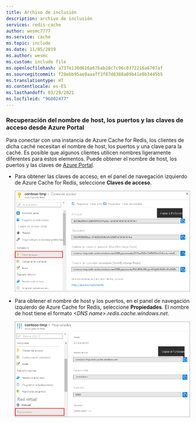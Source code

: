 ```yaml
---
title: Archivo de inclusión
description: archivo de inclusión
services: redis-cache
author: wesmc7777
ms.service: cache
ms.topic: include
ms.date: 11/05/2019
ms.author: wesmc
ms.custom: include file
ms.openlocfilehash: a737e130d616a67bab28c7c96c0372216a6707af
ms.sourcegitcommit: f28ebb95ae9aaaff3f87d8388a09b41e0b3445b5
ms.translationtype: HT
ms.contentlocale: es-ES
ms.lasthandoff: 03/29/2021
ms.locfileid: "96002477"
---
```

### <a name="retrieve-host-name-ports-and-access-keys-from-the-azure-portal"></a>Recuperación del nombre de host, los puertos y las claves de acceso desde Azure Portal

Para conectar con una instancia de Azure Cache for Redis, los clientes de dicha caché necesitan el nombre de host, los puertos y una clave para la caché. Es posible que algunos clientes utilicen nombres ligeramente diferentes para estos elementos. Puede obtener el nombre de host, los puertos y las claves de [Azure Portal](https://portal.azure.com).

- Para obtener las claves de acceso, en el panel de navegación izquierdo de Azure Cache for Redis, seleccione **Claves de acceso**. 
  
  ![Claves de Azure Redis Cache](media/redis-cache-access-keys/redis-cache-keys.png)

- Para obtener el nombre de host y los puertos, en el panel de navegación izquierdo de Azure Cache for Redis, seleccione **Propiedades**. El nombre de host tiene el formato *\<DNS name>.redis.cache.windows.net*.

  ![Propiedades de Azure Redis Cache](media/redis-cache-access-keys/redis-cache-hostname-ports.png)

